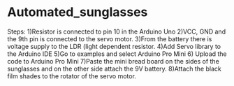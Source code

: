 # Automated_sunglasses
Steps:
1)Resistor is connected to pin 10 in the Arduino Uno
2)VCC, GND and the 9th pin is connected to the servo motor.
3)From the battery there is voltage supply to the LDR (light dependent
resistor.
4)Add Servo library to the Arduino IDE
5)Go to examples and select Arduino Pro Mini
6) Upload the code to Arduino Pro Mini
7)Paste the mini bread board on the sides of the sunglasses and on the
other side attach the 9V battery.
8)Attach the black film shades to the rotator of the servo motor.

